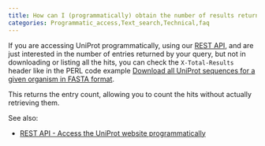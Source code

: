 ```yaml
---
title: How can I (programmatically) obtain the number of results returned by my query?
categories: Programmatic_access,Text_search,Technical,faq
---
```


If you are accessing UniProt programmatically, using our [REST API](http://www.uniprot.org/help/api), and are just interested in the number of entries returned by your query, but not in downloading or listing all the hits, you can check the `X-Total-Results` header like in the PERL code example [Download all UniProt sequences for a given organism in FASTA format](http://www.uniprot.org/help/programmatic%5Faccess#downloading).

This returns the entry count, allowing you to count the hits without actually retrieving them.

See also:

-   [REST API - Access the UniProt website programmatically](http://www.uniprot.org/help/api)
